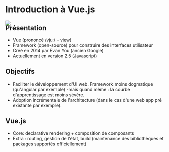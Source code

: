 # Introduction à Vue.js
<img src="img/logo.png" style="position:absolute;border:none;background:none;">

## Présentation
* Vue (prononcé /vjuː/ - view) 
* Framework (open-source) pour construire des interfaces utilisateur
* Créé en 2014 par Evan You (ancien Google)
* Actuellement en version 2.5 (Javascript)

## Objectifs
* Faciliter le développement d'UI web. Framework moins dogmatique (qu'angular par exemple) -mais quand même : la courbe d'apprentissage est moins sévère.
* Adoption incrémentale de l'architecture (dans le cas d'une web app pré existante par exemple). 

## Vue.js
* Core: declarative rendering + composition de composants
* Extra : routing, gestion de l'état, build (maintenance des bibliothèques et packages supportés officiellement) 
